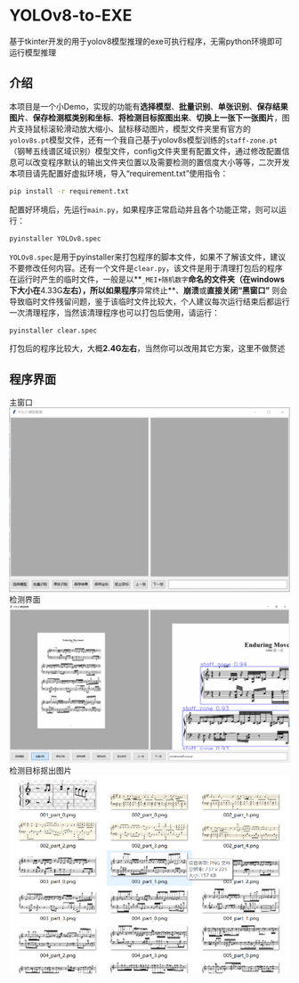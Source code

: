 # YOLOv8-to-EXE

基于tkinter开发的用于yolov8模型推理的exe可执行程序，无需python环境即可运行模型推理

## 介绍

本项目是一个小Demo，实现的功能有**选择模型**、**批量识别**、**单张识别**、**保存结果图片**、**保存检测框类别和坐标**、**将检测目标抠图出来**、**切换上一张下一张图片**，图片支持鼠标滚轮滑动放大缩小、鼠标移动图片，模型文件夹里有官方的`yolov8s.pt`模型文件，还有一个我自己基于yolov8s模型训练的`staff-zone.pt`（钢琴五线谱区域识别）模型文件，config文件夹里有配置文件，通过修改配置信息可以改变程序默认的输出文件夹位置以及需要检测的置信度大小等等，二次开发本项目请先配置好虚拟环境，导入“requirement.txt”使用指令：
```bash
pip install -r requirement.txt
```
配置好环境后，先运行`main.py`，如果程序正常启动并且各个功能正常，则可以运行：
```bash
pyinstaller YOLOv8.spec
```
`YOLOv8.spec`是用于pyinstaller来打包程序的脚本文件，如果不了解该文件，建议不要修改任何内容。还有一个文件是`clear.py`，该文件是用于清理打包后的程序在运行时产生的临时文件，一般是以**`_MEI+随机数字`**命名的文件夹（在windows下大小在**4.33G**左右），所以如果程序**异常终止**、**崩溃**或**直接关闭“黑窗口”** 则会导致临时文件残留问题，鉴于该临时文件比较大，个人建议每次运行结束后都运行一次清理程序，当然该清理程序也可以打包后使用，请运行：
```bash
pyinstaller clear.spec
```
打包后的程序比较大，大概**2.4G左右**，当然你可以改用其它方案，这里不做赘述

## 程序界面
主窗口
![主窗口](https://github.com/54Coconi/picture-repo/blob/main/img/yolov8%20to%20exe.png)
检测界面
![检测界面](https://github.com/54Coconi/picture-repo/blob/main/img/yolov8%20to%20exe1.png)
检测目标抠出图片
![检测目标抠出图片](https://github.com/54Coconi/picture-repo/blob/main/img/cut%20img.png)


